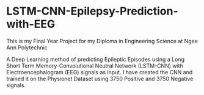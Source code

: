 # LSTM-CNN-Epilepsy-Prediction-with-EEG
This is my Final Year Project for my Diploma in Engineering Science at Ngee Ann Polytechnic

A Deep Learning method of predicting Epileptic Episodes using a Long Short Term Memory-Convolutional Neutral Network (LSTM-CNN) with Electroencephalogram (EEG) signals as input. I have created the CNN and trained it on the Physionet Dataset using 3750 Positive and 3750 Negative signals.
